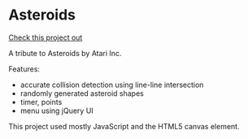 Asteroids
=========
[Check this project out](benjamts.github.io/Asteroids)

A tribute to Asteroids by Atari Inc.

Features:
  * accurate collision detection using line-line intersection
  * randomly generated asteroid shapes
  * timer, points
  * menu using jQuery UI

This project used mostly JavaScript and the HTML5 canvas element.

